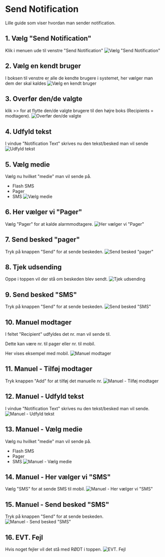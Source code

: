 # Send Notification

Lille guide som viser hvordan man sender notification.

## 1. Vælg "Send Notification"

Klik i menuen ude til venstre "Send Notification" ![Vælg "Send Notification"](<.gitbook/assets/sn\_step 0>)

## 2. Vælg en kendt bruger

I boksen til venstre er alle de kendte brugere i systemet, her vælger man dem der skal kaldes ![Vælg en kendt bruger](<.gitbook/assets/sn\_step 1 (1)>)

## 3. Overfør den/de valgte

klik >> for at flytte den/de valgte brugere til den højre boks (Recipients = modtagere). ![Overfør den/de valgte](<.gitbook/assets/sn\_step 2>)

## 4. Udfyld tekst

I vindue "Notification Text" skrives nu den tekst/besked man vil sende ![Udfyld tekst](<.gitbook/assets/sn\_step 3 (1)>)

## 5. Vælg medie

Vælg nu hvilket "medie" man vil sende på.

* Flash SMS
* Pager
* SMS ![Vælg medie](<.gitbook/assets/sn\_step 4 (1)>)

## 6. Her vælger vi "Pager"

Vælg "Pager" for at kalde alarmmodtagere. ![Her vælger vi "Pager"](<.gitbook/assets/sn\_step 5>)

## 7. Send besked "pager"

Tryk på knappen "Send" for at sende beskeden. ![Send besked "pager"](<.gitbook/assets/sn\_step 6 (1)>)

## 8. Tjek udsending

Oppe i toppen vil der stå om beskeden blev sendt. ![Tjek udsending](<.gitbook/assets/sn\_step 7 (1)>)

## 9. Send besked "SMS"

Tryk på knappen "Send" for at sende beskeden. ![Send besked "SMS"](<.gitbook/assets/sn\_step 8 (1)>)

## 10. Manuel modtager

I feltet "Recipient" udfyldes det nr. man vil sende til.

Dette kan være nr. til pager eller nr. til mobil.

Her vises eksempel med mobil. ![Manuel modtager](<.gitbook/assets/sn\_step 9>)

## 11. Manuel - Tilføj modtager

Tryk knappen "Add" for at tilføj det manuelle nr. ![Manuel - Tilføj modtager](<.gitbook/assets/sn\_step 10 (1)>)

## 12. Manuel - Udfyld tekst

I vindue "Notification Text" skrives nu den tekst/besked man vil sende. ![Manuel - Udfyld tekst](<.gitbook/assets/sn\_step 11 (1)>)

## 13. Manuel - Vælg medie

Vælg nu hvilket "medie" man vil sende på.

* Flash SMS
* Pager
* SMS ![Manuel - Vælg medie](<.gitbook/assets/sn\_step 12>)

## 14. Manuel - Her vælger vi "SMS"

Vælg "SMS" for at sende SMS til mobil. ![Manuel - Her vælger vi "SMS"](<.gitbook/assets/sn\_step 13>)

## 15. Manuel - Send besked "SMS"

Tryk på knappen "Send" for at sende beskeden. ![Manuel - Send besked "SMS"](<.gitbook/assets/sn\_step 14>)

## 16. EVT. Fejl

Hvis noget fejler vil det stå med RØDT i toppen. ![EVT. Fejl](<.gitbook/assets/sn\_step 15>)
